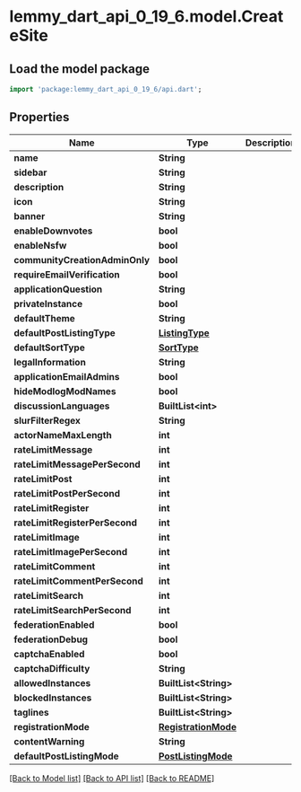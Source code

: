 # lemmy_dart_api_0_19_6.model.CreateSite

## Load the model package
```dart
import 'package:lemmy_dart_api_0_19_6/api.dart';
```

## Properties
Name | Type | Description | Notes
------------ | ------------- | ------------- | -------------
**name** | **String** |  | 
**sidebar** | **String** |  | [optional] 
**description** | **String** |  | [optional] 
**icon** | **String** |  | [optional] 
**banner** | **String** |  | [optional] 
**enableDownvotes** | **bool** |  | [optional] 
**enableNsfw** | **bool** |  | [optional] 
**communityCreationAdminOnly** | **bool** |  | [optional] 
**requireEmailVerification** | **bool** |  | [optional] 
**applicationQuestion** | **String** |  | [optional] 
**privateInstance** | **bool** |  | [optional] 
**defaultTheme** | **String** |  | [optional] 
**defaultPostListingType** | [**ListingType**](ListingType.md) |  | [optional] 
**defaultSortType** | [**SortType**](SortType.md) |  | [optional] 
**legalInformation** | **String** |  | [optional] 
**applicationEmailAdmins** | **bool** |  | [optional] 
**hideModlogModNames** | **bool** |  | [optional] 
**discussionLanguages** | **BuiltList&lt;int&gt;** |  | [optional] 
**slurFilterRegex** | **String** |  | [optional] 
**actorNameMaxLength** | **int** |  | [optional] 
**rateLimitMessage** | **int** |  | [optional] 
**rateLimitMessagePerSecond** | **int** |  | [optional] 
**rateLimitPost** | **int** |  | [optional] 
**rateLimitPostPerSecond** | **int** |  | [optional] 
**rateLimitRegister** | **int** |  | [optional] 
**rateLimitRegisterPerSecond** | **int** |  | [optional] 
**rateLimitImage** | **int** |  | [optional] 
**rateLimitImagePerSecond** | **int** |  | [optional] 
**rateLimitComment** | **int** |  | [optional] 
**rateLimitCommentPerSecond** | **int** |  | [optional] 
**rateLimitSearch** | **int** |  | [optional] 
**rateLimitSearchPerSecond** | **int** |  | [optional] 
**federationEnabled** | **bool** |  | [optional] 
**federationDebug** | **bool** |  | [optional] 
**captchaEnabled** | **bool** |  | [optional] 
**captchaDifficulty** | **String** |  | [optional] 
**allowedInstances** | **BuiltList&lt;String&gt;** |  | [optional] 
**blockedInstances** | **BuiltList&lt;String&gt;** |  | [optional] 
**taglines** | **BuiltList&lt;String&gt;** |  | [optional] 
**registrationMode** | [**RegistrationMode**](RegistrationMode.md) |  | [optional] 
**contentWarning** | **String** |  | [optional] 
**defaultPostListingMode** | [**PostListingMode**](PostListingMode.md) |  | [optional] 

[[Back to Model list]](../README.md#documentation-for-models) [[Back to API list]](../README.md#documentation-for-api-endpoints) [[Back to README]](../README.md)


